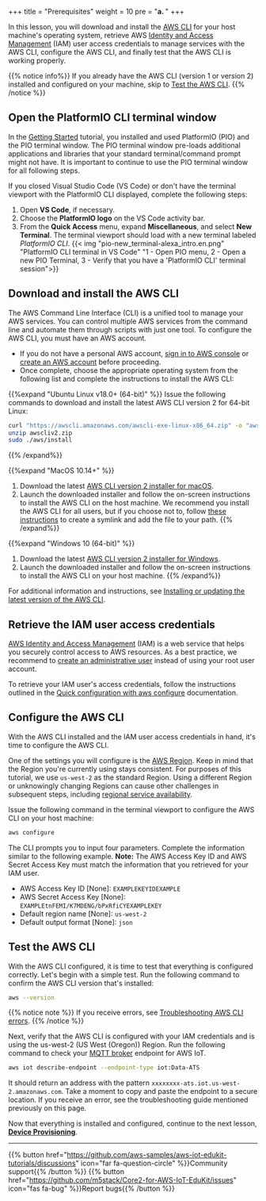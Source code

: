 +++
title = "Prerequisites"
weight = 10
pre = "<b>a. </b>"
+++

In this lesson, you will download and install the [AWS CLI](https://aws.amazon.com/cli/) for your host machine's operating system, retrieve AWS [Identity and Access Management](https://aws.amazon.com/iam/) (IAM) user access credentials to manage services with the AWS CLI, configure the AWS CLI, and finally test that the AWS CLI is working properly. 

{{% notice info%}}
If you already have the AWS CLI (version 1 or version 2) installed and configured on your machine, skip to [Test the AWS CLI](#testing-the-aws-cli).
{{% /notice %}}

## Open the PlatformIO CLI terminal window
In the [Getting Started](../getting-started.html) tutorial, you installed and used PlatformIO (PIO) and the PIO terminal window. The PIO terminal window pre-loads additional applications and libraries that your standard terminal/command prompt might not have. It is important to continue to use the PIO terminal window for all following steps. 

If you closed Visual Studio Code (VS Code) or don't have the terminal viewport with the PlatformIO CLI displayed, complete the following steps:
1. Open **VS Code**, if necessary.
1. Choose the **PlatformIO logo** on the VS Code activity bar.
1. From the **Quick Access** menu, expand **Miscellaneous**, and select **New Terminal**. The terminal viewport should load with a new terminal labeled *PlatformIO CLI*.
{{< img "pio-new_terminal-alexa_intro.en.png" "PlatformIO CLI terminal in VS Code" "1 - Open PIO menu, 2 - Open a new PIO Terminal, 3 - Verify that you have a 'PlatformIO CLI' terminal session">}}

## Download and install the AWS CLI
The AWS Command Line Interface (CLI) is a unified tool to manage your AWS services. You can control multiple AWS services from the command line and automate them through scripts with just one tool. To configure the AWS CLI, you must have an AWS account. 

* If you do not have a personal AWS account, [sign in to AWS console](https://console.aws.amazon.com/console/home) or [create an AWS account](https://portal.aws.amazon.com/billing/signup#/start) before proceeding.
* Once complete, choose the appropriate operating system from the following list and complete the instructions to install the AWS CLI:

{{%expand "Ubuntu Linux v18.0+ (64-bit)" %}}
Issue the following commands to download and install the latest AWS CLI version 2 for 64-bit Linux:
   ```bash
   curl "https://awscli.amazonaws.com/awscli-exe-linux-x86_64.zip" -o "awscliv2.zip"
   unzip awscliv2.zip
   sudo ./aws/install
   ```
{{% /expand%}}

{{%expand "MacOS 10.14+" %}}
1. Download the latest [ AWS CLI version 2 installer for macOS](https://awscli.amazonaws.com/AWSCLIV2.pkg).
1. Launch the downloaded installer and follow the on-screen instructions to install the AWS CLI on the host machine. We recommend you install the AWS CLI for all users, but if you choose not to, follow [these instructions](https://docs.aws.amazon.com/cli/latest/userguide/install-cliv2-mac.html#cliv2-mac-install-gui) to create a symlink and add the file to your path.
{{% /expand%}}

{{%expand "Windows 10 (64-bit)" %}}
1. Download the latest [AWS CLI version 2 installer for Windows](https://awscli.amazonaws.com/AWSCLIV2.msi).
1. Launch the downloaded installer and follow the on-screen instructions to install the AWS CLI on your host machine.
{{% /expand%}}

For additional information and instructions, see [Installing or updating the latest version of the AWS CLI](https://docs.aws.amazon.com/cli/latest/userguide/getting-started-install.html).

## Retrieve the IAM user access credentials
[AWS Identity and Access Management](https://docs.aws.amazon.com/IAM/latest/UserGuide/introduction.html) (IAM) is a web service that helps you securely control access to AWS resources. As a best practice, we recommend to [create an administrative user](https://docs.aws.amazon.com/IAM/latest/UserGuide/getting-started_create-admin-group.html) instead of using your root user account.

To retrieve your IAM user's access credentials, follow the instructions outlined in the [Quick configuration with aws configure](https://docs.aws.amazon.com/cli/latest/userguide/cli-configure-quickstart.html#cli-configure-quickstart-config) documentation.

## Configure the AWS CLI
With the AWS CLI installed and the IAM user access credentials in hand, it's time to configure the AWS CLI. 

One of the settings you will configure is the [AWS Region](https://docs.aws.amazon.com/AWSEC2/latest/UserGuide/using-regions-availability-zones.html). Keep in mind that the Region you're currently using stays consistent. For purposes of this tutorial, we use `us-west-2` as the standard Region. Using a different Region or unknowingly changing Regions can cause other challenges in subsequent steps, including [regional service availability](https://aws.amazon.com/about-aws/global-infrastructure/regional-product-services/).

Issue the following command in the terminal viewport to configure the AWS CLI on your host machine:
```bash
aws configure
```

The CLI prompts you to input four parameters. Complete the information similar to the following example. 
**Note:** The AWS Access Key ID and AWS Secret Access Key must match the information that you retrieved for your IAM user. 

- AWS Access Key ID [None]: `EXAMPLEKEYIDEXAMPLE`
- AWS Secret Access Key [None]: `EXAMPLEtnFEMI/K7MDENG/bPxRfiCYEXAMPLEKEY`
- Default region name [None]: `us-west-2`
- Default output format [None]: `json`

## Test the AWS CLI
With the AWS CLI configured, it is time to test that everything is configured correctly. Let's begin with a simple test. Run the following command to confirm the AWS CLI version that's installed:

```bash
aws --version
```
{{% notice note %}}
If you receive errors, see [Troubleshooting AWS CLI errors](https://docs.aws.amazon.com/cli/latest/userguide/cli-chap-troubleshooting.html).
{{% /notice %}}

Next, verify that the AWS CLI is configured with your IAM credentials and is using the us-west-2 (US West (Oregon)) Region. Run the following command to check your [MQTT broker](https://docs.aws.amazon.com/iot/latest/developerguide/protocols.html) endpoint for AWS IoT. 
```bash
aws iot describe-endpoint --endpoint-type iot:Data-ATS
```
It should return an address with the pattern `xxxxxxxx-ats.iot.us-west-2.amazonaws.com`. Take a moment to copy and paste the endpoint to a secure location. If you receive an error, see the troubleshooting guide mentioned previously on this page.

Now that everything is installed and configured, continue to the next lesson, [**Device Provisioning**](device-provisioning.html).

---
{{% button href="https://github.com/aws-samples/aws-iot-edukit-tutorials/discussions" icon="far fa-question-circle" %}}Community support{{% /button %}} {{% button href="https://github.com/m5stack/Core2-for-AWS-IoT-EduKit/issues" icon="fas fa-bug" %}}Report bugs{{% /button %}}